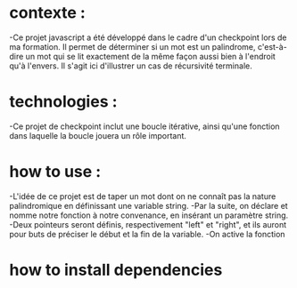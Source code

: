 # contexte : 
-Ce projet javascript a été développé dans le cadre d'un checkpoint lors de ma formation. Il permet de déterminer si un mot est un palindrome, c'est-à-dire un mot qui se lit exactement de la même façon aussi bien à l'endroit qu'à l'envers. Il s'agit ici d'illustrer un cas de récursivité terminale.

# technologies : 
-Ce projet de checkpoint inclut une boucle itérative, ainsi qu'une fonction dans laquelle la boucle jouera un rôle important.

# how to use : 
-L'idée de ce projet est de taper un mot dont on ne connaît pas la nature palindromique en définissant une variable string. 
-Par la suite, on déclare et nomme notre fonction à notre convenance, en insérant un paramètre string.
-Deux pointeurs seront définis, respectivement "left" et "right", et ils auront pour buts de préciser le début et la fin de la variable. 
-On active la fonction 
# how to install dependencies 

